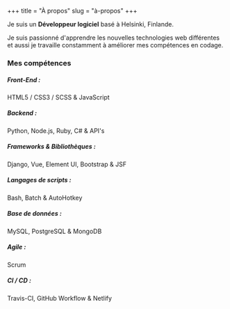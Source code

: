 +++
title = "À propos"
slug = "à-propos"
+++

Je suis un **Développeur logiciel** basé à Helsinki, Finlande.

Je suis passionné d'apprendre les nouvelles technologies web différentes et aussi je travaille constamment à améliorer mes compétences en codage.

### Mes compétences

##### Front-End :

HTML5 / CSS3 / SCSS & JavaScript

##### Backend :

Python, Node.js, Ruby, C# & API's

##### Frameworks & Bibliothèques :

Django, Vue, Element UI, Bootstrap & JSF

##### Langages de scripts :

Bash, Batch & AutoHotkey

##### Base de données :

MySQL, PostgreSQL & MongoDB

##### Agile :

Scrum

##### CI / CD :

Travis-CI, GitHub Workflow & Netlify
